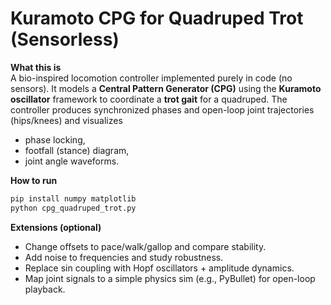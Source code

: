 # Kuramoto CPG for Quadruped Trot (Sensorless)

**What this is**  
A bio-inspired locomotion controller implemented purely in code (no sensors). It models a **Central Pattern Generator (CPG)** using the **Kuramoto oscillator** framework to coordinate a **trot gait** for a quadruped. The controller produces synchronized phases and open-loop joint trajectories (hips/knees) and visualizes
- phase locking,
- footfall (stance) diagram,
- joint angle waveforms.


**How to run**
```bash
pip install numpy matplotlib
python cpg_quadruped_trot.py
```

**Extensions (optional)**
- Change offsets to pace/walk/gallop and compare stability.  
- Add noise to frequencies and study robustness.  
- Replace sin coupling with Hopf oscillators + amplitude dynamics.  
- Map joint signals to a simple physics sim (e.g., PyBullet) for open-loop playback.
